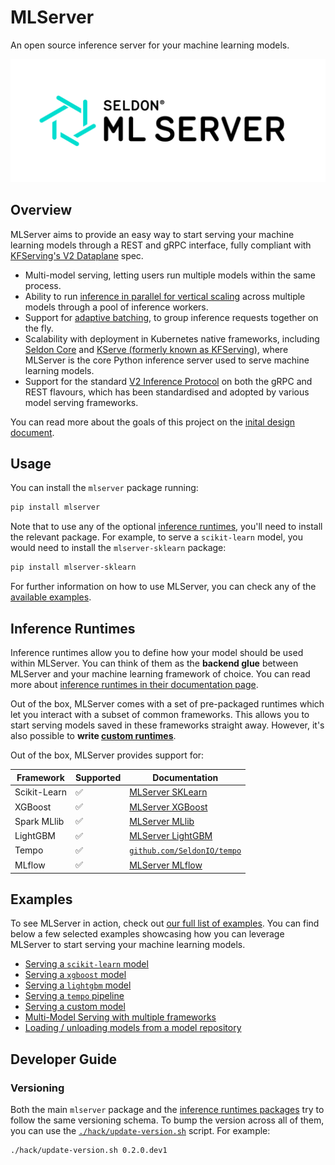 # MLServer

An open source inference server for your machine learning models.

![](https://raw.githubusercontent.com/SeldonIO/MLServer/master/docs/assets/mlserver-logo.png)

## Overview

MLServer aims to provide an easy way to start serving your machine learning
models through a REST and gRPC interface, fully compliant with [KFServing's V2
Dataplane](https://github.com/kubeflow/kfserving/blob/master/docs/predict-api/v2/required_api.md)
spec.

- Multi-model serving, letting users run multiple models within the same
  process.
- Ability to run [inference in parallel for vertical
  scaling](https://mlserver.readthedocs.io/en/latest/user-guide/parallel-inference.html)
  across multiple models through a pool of inference workers.
- Support for [adaptive
  batching](https://mlserver.readthedocs.io/en/latest/user-guide/adaptive-batching.html),
  to group inference requests together on the fly.
- Scalability with deployment in Kubernetes native frameworks, including
  [Seldon Core](https://docs.seldon.io/projects/seldon-core/en/latest/graph/protocols.html#v2-kfserving-protocol) and
  [KServe (formerly known as KFServing)](https://kserve.github.io/website/modelserving/v1beta1/sklearn/v2/), where
  MLServer is the core Python inference server used to serve machine learning
  models.
- Support for the standard [V2 Inference Protocol](https://kserve.github.io/website/modelserving/inference_api/) on
  both the gRPC and REST flavours, which has been standardised and adopted by
  various model serving frameworks.

You can read more about the goals of this project on the [inital design
document](https://docs.google.com/document/d/1C2uf4SaAtwLTlBCciOhvdiKQ2Eay4U72VxAD4bXe7iU/edit?usp=sharing).

## Usage

You can install the `mlserver` package running:

```bash
pip install mlserver
```

Note that to use any of the optional [inference runtimes](#Inference-Runtimes),
you'll need to install the relevant package.
For example, to serve a `scikit-learn` model, you would need to install the
`mlserver-sklearn` package:

```bash
pip install mlserver-sklearn
```

For further information on how to use MLServer, you can check any of the
[available examples](#examples).

## Inference Runtimes

Inference runtimes allow you to define how your model should be used within
MLServer.
You can think of them as the **backend glue** between MLServer and your machine
learning framework of choice.
You can read more about [inference runtimes in their documentation
page](./docs/runtimes/index.md).

Out of the box, MLServer comes with a set of pre-packaged runtimes which let
you interact with a subset of common frameworks.
This allows you to start serving models saved in these frameworks straight
away.
However, it's also possible to **write [custom
runtimes](./docs/runtimes/custom)**.

Out of the box, MLServer provides support for:

| Framework    | Supported | Documentation                                                    |
| ------------ | --------- | ---------------------------------------------------------------- |
| Scikit-Learn | ✅        | [MLServer SKLearn](./runtimes/sklearn)                           |
| XGBoost      | ✅        | [MLServer XGBoost](./runtimes/xgboost)                           |
| Spark MLlib  | ✅        | [MLServer MLlib](./runtimes/mllib)                               |
| LightGBM     | ✅        | [MLServer LightGBM](./runtimes/lightgbm)                         |
| Tempo        | ✅        | [`github.com/SeldonIO/tempo`](https://github.com/SeldonIO/tempo) |
| MLflow       | ✅        | [MLServer MLflow](./runtimes/mlflow)                             |

## Examples

To see MLServer in action, check out [our full list of
examples](./docs/examples/index.md).
You can find below a few selected examples showcasing how you can leverage
MLServer to start serving your machine learning models.

- [Serving a `scikit-learn` model](./docs/examples/sklearn/README.md)
- [Serving a `xgboost` model](./docs/examples/xgboost/README.md)
- [Serving a `lightgbm` model](./docs/examples/lightgbm/README.md)
- [Serving a `tempo` pipeline](./docs/examples/tempo/README.md)
- [Serving a custom model](./docs/examples/custom/README.md)
- [Multi-Model Serving with multiple frameworks](./docs/examples/mms/README.md)
- [Loading / unloading models from a model repository](./docs/examples/model-repository/README.md)

## Developer Guide

### Versioning

Both the main `mlserver` package and the [inference runtimes
packages](./docs/runtimes/index.md) try to follow the same versioning schema.
To bump the version across all of them, you can use the
[`./hack/update-version.sh`](./hack/update-version.sh) script.
For example:

```bash
./hack/update-version.sh 0.2.0.dev1
```
